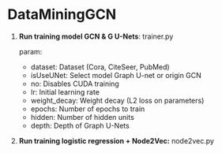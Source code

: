 
# DataMiningGCN  
  

 1. **Run training model GCN & G U-Nets**: trainer.py

	param:   

	 - dataset: Dataset (Cora, CiteSeer, PubMed)  
	 - isUseUNet: Select model Graph U-net or origin GCN  
	 - no: Disables CUDA training  
	 - lr: Initial learning rate  
	 - weight_decay: Weight decay (L2 loss on parameters)  
	 - epochs: Number of epochs to train  
	 - hidden: Number of hidden units  
	 - depth: Depth of Graph U-Nets  
  

 2. **Run training logistic regression + Node2Vec:** node2vec.py
